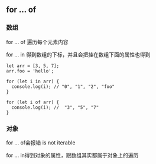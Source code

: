 
## for ... of

### 数组

for ... of 遍历每个元素内容

for ... in 得到数组的下标，并且会把挂在数组下面的属性也得到

```
let arr = [3, 5, 7];
arr.foo = 'hello';

for (let i in arr) {
  console.log(i); // "0", "1", "2", "foo"
}

for (let i of arr) {
  console.log(i); //  "3", "5", "7"
}
```

### 对象

for ... of会报错 is not iterable

for ... in得到对象的属性，跟数组其实都属于对象上的遍历
